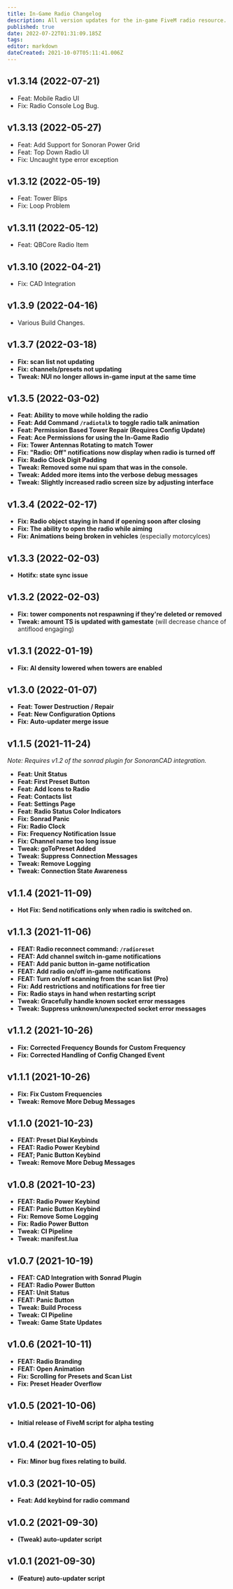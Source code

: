 ```yaml
---
title: In-Game Radio Changelog
description: All version updates for the in-game FiveM radio resource.
published: true
date: 2022-07-22T01:31:09.185Z
tags: 
editor: markdown
dateCreated: 2021-10-07T05:11:41.006Z
---
```


## v1.3.14 (2022-07-21)
 * Feat: Mobile Radio UI
 * Fix: Radio Console Log Bug.

## v1.3.13 (2022-05-27)
 * Feat: Add Support for Sonoran Power Grid
 * Feat: Top Down Radio UI
 * Fix: Uncaught type error exception

## v1.3.12 (2022-05-19)
 * Feat: Tower Blips
 * Fix: Loop Problem

## v1.3.11 (2022-05-12)
 * Feat: QBCore Radio Item

## v1.3.10 (2022-04-21)
 * Fix: CAD Integration

## v1.3.9 (2022-04-16)
 * Various Build Changes.

## v1.3.7 (2022-03-18)
* **Fix: scan list not updating**
* **Fix: channels/presets not updating**
* **Tweak: NUI no longer allows in-game input at the same time**

## v1.3.5 (2022-03-02)
* **Feat: Ability to move while holding the radio**
* **Feat: Add Command `/radiotalk` to toggle radio talk animation**
* **Feat: Permission Based Tower Repair (Requires Config Update)**
* **Feat: Ace Permissions for using the In-Game Radio**
* **Fix: Tower Antennas Rotating to match Tower**
* **Fix: "Radio: Off" notifications now display when radio is turned off**
* **Fix: Radio Clock Digit Padding**
* **Tweak: Removed some nui spam that was in the console.**
* **Tweak: Added more items into the verbose debug messages**
* **Tweak: Slightly increased radio screen size by adjusting interface**

## v1.3.4 (2022-02-17)

* **Fix: Radio object staying in hand if opening soon after closing**
* **Fix: The ability to open the radio while aiming**
* **Fix: Animations being broken in vehicles** (especially motorcylces)

## v1.3.3 (2022-02-03)

* **Hotifx: state sync issue**

## v1.3.2 (2022-02-03)
- **Fix: tower components not respawning if they're deleted or removed**
- **Tweak: amount TS is updated with gamestate** (will decrease chance of antiflood engaging)

## v1.3.1 (2022-01-19)
- **Fix: AI density lowered when towers are enabled**

## v1.3.0 (2022-01-07)
 - **Feat: Tower Destruction / Repair**
 - **Feat: New Configuration Options**
 - **Fix: Auto-updater merge issue**

## v1.1.5 (2021-11-24)
*Note: Requires v1.2 of the sonrad plugin for SonoranCAD integration.*
 - **Feat: Unit Status**
 - **Feat: First Preset Button**
 - **Feat: Add Icons to Radio**
 - **Feat: Contacts list**
 - **Feat: Settings Page**
 - **Feat: Radio Status Color Indicators**
 - **Fix: Sonrad Panic**
 - **Fix: Radio Clock**
 - **Fix: Frequency Notification Issue**
 - **Fix: Channel name too long issue**
 - **Tweak: goToPreset Added**
 - **Tweak: Suppress Connection Messages**
 - **Tweak: Remove Logging**
 - **Tweak: Connection State Awareness**

## v1.1.4 (2021-11-09)
 - **Hot Fix: Send notifications only when radio is switched on.**

## v1.1.3 (2021-11-06)
- **FEAT: Radio reconnect command: `/radioreset`**
- **FEAT: Add channel switch in-game notifications**
- **FEAT: Add panic button in-game notification**
- **FEAT: Add radio on/off in-game notifications**
- **FEAT: Turn on/off scanning from the scan list (Pro)**
- **Fix: Add restrictions and notifications for free tier**
- **Fix: Radio stays in hand when restarting script**
- **Tweak: Gracefully handle known socket error messages**
- **Tweak: Suppress unknown/unexpected socket error messages**

## v1.1.2 (2021-10-26)
- **Fix: Corrected Frequency Bounds for Custom Frequency**
- **Fix: Corrected Handling of Config Changed Event**

## v1.1.1 (2021-10-26)
- **Fix: Fix Custom Frequencies**
- **Tweak: Remove More Debug Messages**

## v1.1.0 (2021-10-23)
- **FEAT: Preset Dial Keybinds**
- **FEAT: Radio Power Keybind**
- **FEAT; Panic Button Keybind**
- **Tweak: Remove More Debug Messages**

## v1.0.8 (2021-10-23)
- **FEAT: Radio Power Keybind**
- **FEAT: Panic Button Keybind**
- **Fix: Remove Some Logging**
- **Fix: Radio Power Button** 
- **Tweak: CI Pipeline**
- **Tweak: manifest.lua**

## v1.0.7 (2021-10-19)
- **FEAT: CAD Integration with Sonrad Plugin**
- **FEAT: Radio Power Button**
- **FEAT: Unit Status**
- **FEAT: Panic Button**
- **Tweak: Build Process**
- **Tweak: CI Pipeline**
- **Tweak: Game State Updates** 

## v1.0.6 (2021-10-11)
- **FEAT: Radio Branding**
- **FEAT: Open Animation**
- **Fix: Scrolling for Presets and Scan List**
- **Fix: Preset Header Overflow**

## v1.0.5 (2021-10-06)
- **Initial release of FiveM script for alpha testing**

## v1.0.4 (2021-10-05)
- **Fix: Minor bug fixes relating to build.**

## v1.0.3 (2021-10-05)
- **Feat: Add keybind for radio command**

## v1.0.2 (2021-09-30)
- **(Tweak) auto-updater script**

## v1.0.1 (2021-09-30)
- **(Feature) auto-updater script**
